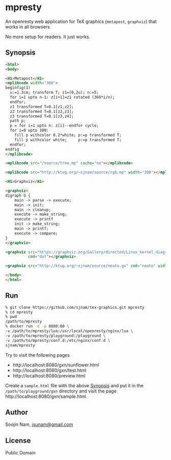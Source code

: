 mpresty
=======
An openresty web application for TeX graphics (`metapost`, `graphviz`) that works
in all browsers.

No more setup for readers. It just works.

Synopsis
---------

````html
<html>
<body>

<H1>Metapost</H1>
<mplibcode width="300">
beginfig(1)
  u:=1.3cm; transform T; z1=(0,2u); n:=5;
  for i=1 upto n-1: z[i+1]=z1 rotated (360*i/n);
  endfor;
  z1 transformed T=0.1[z1,z2];
  z2 transformed T=0.1[z2,z3];
  z3 transformed T=0.1[z3,z4];
  path p;
  p = for i=1 upto n: z[i]--endfor cycle;
  for i=0 upto 100:
    fill p withcolor 0.2*white; p:=p transformed T;
    fill p withcolor white;     p:=p transformed T;
  endfor;
endfig
</mplibcode>

<mplibcode src="/source/tree.mp" cache="no"></mplibcode>

<mplibcode src="http://ktug.org/~sjnam/source/rgb.mp" width="300"></mplibcode>

<H1>Graphviz</H1>

<graphviz>
digraph G {
    main -> parse -> execute;
    main -> init;
    main -> cleanup;
    execute -> make_string;
    execute -> printf
    init -> make_string;
    main -> printf;
    execute -> compare;
}
</graphviz>

<graphviz src="https://graphviz.org/Gallery/directed/Linux_kernel_diagram.gv.txt"
          cmd="dot"></graphviz>

<graphviz src="http://ktug.org/~sjnam/source/neato.gv" cmd="neato" width="300"></graphviz>

</body>
</html>
````

Run
---
```bash
% git clone https://github.com/sjnam/tex-graphics.git mpresty
% cd mpresty
% pwd
/path/to/mpresty
% docker run -d -p 8080:80 \
-v /path/to/mpresty/lua:/usr/local/openresty/nginx/lua \
-v /path/to/mpresty/playground:/playground \
-v /path/to/mpresty/conf.d:/etc/nginx/conf.d \
sjnam/mpresty
```

Try to visit the following pages
- http://localhost:8080/gxn/sunflower.html
- http://localhost:8080/gxn/test.html
- http://localhost:8080/preview.html

Create a `sample.html` file with the above [Synopsis](#Synopsis) and put it in the `/path/to/playground/gxn` directory and visit the page http://localhost:8080/gxn/sample.html

Author
------
Soojin Nam, jsunam@gmail.com

License
-------
Public Domain
